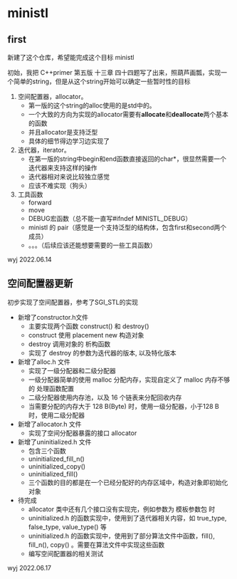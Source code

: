# ministl
## first

新建了这个仓库，希望能完成这个目标 ministl

初始，我把 C++primer 第五版 十三章 四十四题写了出来，照葫芦画瓢，实现一个简单的string，但是从这个string开始可以确定一些暂时性的目标

1. 空间配置器，allocator。
   - 第一版的这个string的alloc使用的是std中的。
   - 一个大致的方向为实现的allocator需要有**allocate**和**deallocate**两个基本的函数
   - 并且allocator是支持泛型
   - 具体的细节得边学习边实现了
2. 迭代器，iterator。
   - 在第一版的string中begin和end函数直接返回的char*，很显然需要一个迭代器来支持这样的操作
   - 迭代器相对来说比较独立感觉
   - 应该不难实现（狗头）
3. 工具函数
   - forward
   - move
   - DEBUG宏函数（总不能一直写#ifndef MINISTL_DEBUG）
   - ministl 的 pair（感觉是一个支持泛型的结构体，包含first和second两个成员）
   - 。。。（后续应该还能想要需要的一些工具函数）

wyj 2022.06.14



## 空间配置器更新

初步实现了空间配置器，参考了SGI_STL的实现

- 新增了constructor.h文件
  - 主要实现两个函数 construct() 和 destroy()
  - construct 使用 placement new 构造对象
  - destroy 调用对象的 析构函数
  - 实现了 destroy 的参数为迭代器的版本, 以及特化版本
- 新增了alloc.h 文件
  - 实现了一级分配器和二级分配器
  - 一级分配器简单的使用 malloc 分配内存，实现自定义了 malloc 内存不够的 处理函数配置
  - 二级分配器使用内存池，以及 16 个链表来分配回收内存
  - 当需要分配的内存大于 128 B(Byte) 时，使用一级分配器，小于128 B 时，使用二级分配器
- 新增了allocator.h 文件
  - 实现了空间分配器暴露的接口 allocator
- 新增了uninitialized.h 文件
  - 包含三个函数
  - uninitialized_fill_n()
  - uninitialized_copy()
  - uninitialized_fill()
  - 三个函数的目的都是在一个已经分配好的内存区域中，构造对象即初始化对象
- 待完成
  - allocator 类中还有几个接口没有实现完，例如参数为 模板参数包 时
  - uninitialized.h 的函数实现中，使用到了迭代器相关内容，如 true_type, false_type, value_type() 等
  - uninitialized.h 的函数实现中，使用到了部分算法文件中函数，fill(), fill_n(), copy() 。需要在算法文件中实现这些函数
  - 编写空间配置器的相关测试

wyj 2022.06.17

